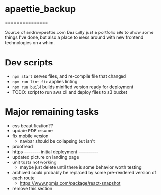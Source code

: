 # apaettie_backup
===============

Source of andrewpaettie.com
Basically just a portfolio site to show some things I've done, but also a place to mess around with new frontend technologies on a whim.

# Dev scripts

 - `npm start` serves files, and re-compile file that changed
 - `npm run lint-fix` applies linting
 - `npm run build` builds minified version ready for deployment
 - TODO: script to run aws cli and deploy files to s3 bucket

# Major remaining tasks

 - css beautification??
 - update PDF resume
 - fix mobile version
   - navbar should be collapsing but isn't
 - proofread
 - https
 -------- initial deployment ----------
 - updated picture on landing page
 - unit tests not working
   - maybe just delete until there is some behavior worth testing
 - archived could probably be replaced by some pre-rendered version of each route
    - https://www.npmjs.com/package/react-snapshot
 - remove this section